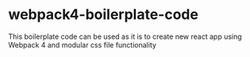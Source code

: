 # webpack4-boilerplate-code

This boilerplate code can be used as it is to create new react app using Webpack 4 and modular css file functionality
